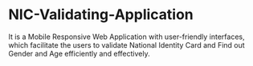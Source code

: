 # NIC-Validating-Application
It is a Mobile Responsive Web Application with user-friendly interfaces, which facilitate the users to validate National Identity Card and Find out Gender and Age efficiently and effectively. 
